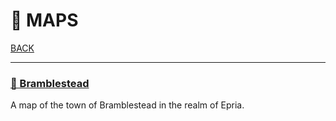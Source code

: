 # 📌 MAPS

[BACK](../README.md)

---

### [📌 Bramblestead](./bramblestead.jpeg)

A map of the town of Bramblestead in the realm of Epria. 